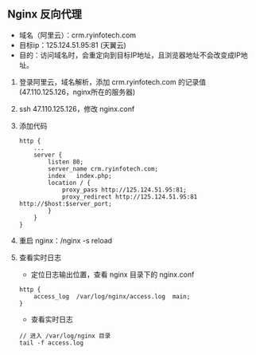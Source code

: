 ## Nginx 反向代理

- 域名（阿里云）：crm.ryinfotech.com
- 目标ip：125.124.51.95:81 (天翼云)
- 目的：访问域名时，会重定向到目标IP地址，且浏览器地址不会改变成IP地址。

1. 登录阿里云，域名解析，添加 crm.ryinfotech.com 的记录值(47.110.125.126，nginx所在的服务器)
2. ssh 47.110.125.126，修改 nginx.conf
3. 添加代码

	```
	http {
		...
		server {
        	listen 80;
        	server_name crm.ryinfotech.com;
        	index   index.php;
        	location / {
            	proxy_pass http://125.124.51.95:81;
            	proxy_redirect http://125.124.51.95:81 http://$host:$server_port;
        	}
    	}
	}
	```
4. 重启 nginx：/nginx -s reload
5. 查看实时日志
	- 定位日志输出位置，查看 nginx 目录下的 nginx.conf
	
	```
	http {
		access_log  /var/log/nginx/access.log  main;
	}
	```
	
	- 查看实时日志

	```
	// 进入 /var/log/nginx 目录
	tail -f access.log
	```